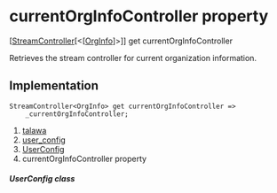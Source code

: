 
<div>

# currentOrgInfoController property

</div>



[[StreamController](https://api.flutter.dev/flutter/dart-async/StreamController-class.html)[\<[[OrgInfo](../../models_organization_org_info/OrgInfo-class.md)]\>]]
get currentOrgInfoController



Retrieves the stream controller for current organization information.



## Implementation

``` language-dart
StreamController<OrgInfo> get currentOrgInfoController =>
    _currentOrgInfoController;
```








1.  [talawa](../../index.md)
2.  [user_config](../../services_user_config/)
3.  [UserConfig](../../services_user_config/UserConfig-class.md)
4.  currentOrgInfoController property

##### UserConfig class







